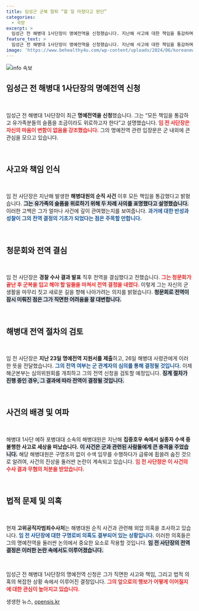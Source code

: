 ```yaml
---
title: 임성근 군복 탈퇴 “할 일 마쳤다고 판단”
categories:
  - 국방
excerpt: >
  임성근 전 해병대 1사단장이 명예전역을 신청했습니다. 지난해 사고에 대한 책임을 통감하며 유가족과 부하의 선처를 바라면서 전역 결정을 내렸다고 밝혔습니다. 해병대의 미래를 긍정적으로 이끌고자 하는 그의 진심이 전역 과정에서 어떤 변화를 가져올지 주목됩니다.
feature_text: >
  임성근 전 해병대 1사단장이 명예전역을 신청했습니다. 지난해 사고에 대한 책임을 통감하며 유가족과 부하의 선처를 바라면서 전역 결정을 내렸다고 밝혔습니다. 해병대의 미래를 긍정적으로 이끌고자 하는 그의 진심이 전역 과정에서 어떤 변화를 가져올지 주목됩니다.
image: 'https://www.behealthy4u.com/wp-content/uploads/2024/06/koreanews.jpg'
---
```


<p><img src="https://www.behealthy4u.com/wp-content/uploads/2024/06/koreanews.jpg" alt="info 속보" /></p>

<h2 data-ke-size="size26">임성근 전 해병대 1사단장의 명예전역 신청</h2>

<p data-ke-size="size16">&nbsp;</p>

<p>임성근 전 해병대 1사단장이 최근 <strong>명예전역을 신청</strong>했습니다. 그는 “모든 책임을 통감하고 유가족분들의 슬픔을 조금이라도 위로하고자 한다”고 설명했습니다. <b><span style="color: #ee2323;">임 전 사단장은 자신의 마음이 변함이 없음을 강조했습니다.</span></b> 그의 명예전역 관련 입장문은 군 내외에 큰 관심을 모으고 있습니다.</p>

<p data-ke-size="size16">&nbsp;</p>

<h2 data-ke-size="size26">사고와 책임 인식</h2>

<p data-ke-size="size16">&nbsp;</p>

<p>임 전 사단장은 지난해 발생한 <strong>해병대원의 순직 사건</strong> 이후 모든 책임을 통감했다고 밝혔습니다. <b><span style="background-color: #21538527;">그는 유가족의 슬픔을 위로하기 위해 두 차례 사의를 표명했다고 설명했습니다.</span></b> 이러한 고백은 그가 얼마나 사건에 깊이 관여했는지를 보여줍니다. <b><span style="color: #1a5490;">과거에 대한 반성과 성찰이 그의 전역 결정의 기초가 되었다는 점은 주목할 만합니다.</span></b></p>

<p data-ke-size="size16">&nbsp;</p>

<h2 data-ke-size="size26">청문회와 전역 결심</h2>

<p data-ke-size="size16">&nbsp;</p>

<p>임 전 사단장은 <strong>경찰 수사 결과 발표</strong> 직후 전역을 결심했다고 전했습니다. <b><span style="color: #ee2323;">그는 청문회가 끝난 후 군복을 입고 해야 할 일들을 마쳐서 전역 결정을 내렸다.</span></b> 이렇게 그는 자신의 군 생활을 마무리 짓고 새로운 길을 향해 나아가려는 의지를 밝혔습니다. <b><span style="background-color: #21538527;">청문회로 전역이 잠시 미뤄진 점은 그가 직면한 어려움을 잘 대변합니다.</span></b></p>

<p data-ke-size="size16">&nbsp;</p>

<h2 data-ke-size="size26">해병대 전역 절차의 검토</h2>

<p data-ke-size="size16">&nbsp;</p>

<p>임 전 사단장은 <strong>지난 23일 명예전역 지원서를 제출</strong>하고, 26일 해병대 사령관에게 이러한 뜻을 전달했습니다. <b><span style="color: #1a5490;">그의 전역 여부는 군 관계자의 심의를 통해 결정될 것입니다.</span></b> 이제 해군본부는 심의위원회를 개최하고 그의 전역 신청을 검토할 예정입니다. <b><span style="background-color: #21538527;">징계 절차가 진행 중인 경우, 그 결과에 따라 전역이 결정될 것입니다.</span></b></p>

<p data-ke-size="size16">&nbsp;</p>

<h2 data-ke-size="size26">사건의 배경 및 여파</h2>

<p data-ke-size="size16">&nbsp;</p>

<p>해병대 1사단 예하 포병대대 소속의 해병대원은 지난해 <strong>집중호우 속에서 실종자 수색 중 불행한 사고로 세상을 떠났습니다.</strong> <b><span style="background-color: #21538527;">이 사건은 군과 관련된 사람들에게 큰 충격을 주었습니다.</span></b> 해당 해병대원은 구명조끼 없이 수색 임무를 수행하다가 급류에 휩쓸려 숨진 것으로 알려여, 사건의 진상을 둘러싼 논란이 계속되고 있습니다. <b><span style="color: #ee2323;">임 전 사단장은 이 사건의 수사 결과 무혐의 처분을 받았습니다.</span></b></p>

<p data-ke-size="size16">&nbsp;</p>

<h2 data-ke-size="size26">법적 문제 및 의혹</h2>

<p data-ke-size="size16">&nbsp;</p>

<p>현재 <strong>고위공직자범죄수사처</strong>는 해병대원 순직 사건과 관련해 외압 의혹을 조사하고 있습니다. <b><span style="color: #1a5490;">임 전 사단장에 대한 구명로비 의혹도 결부되어 있는 상황입니다.</span></b> 이러한 의혹들은 그의 명예전역을 둘러싼 논의에서 중요한 요소로 작용할 것입니다. <b><span style="background-color: #21538527;">임 전 사단장의 전역 결정은 이러한 논란 속에서도 이루어졌습니다.</span></b></p>

<p data-ke-size="size16">&nbsp;</p>

<p>임성근 전 해병대 1사단장의 명예전역 신청은 그가 직면한 사고와 책임, 그리고 법적 의혹의 복잡한 상황 속에서 이루어진 결정입니다. <b><span style="color: #ee2323;">그의 앞으로의 행보가 어떻게 이어질지에 대한 관심이 높아지고 있습니다.</span></b></p>
생생한 뉴스, <a href="https://opensis.kr" rel="dofollow">opensis.kr</a>


